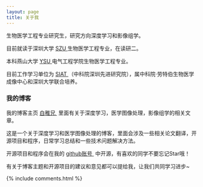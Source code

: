 ```yaml
---
layout: page
title: 关于我 
---
```


生物医学工程专业研究生，研究方向深度学习和影像组学。
<p>
目前就读于深圳大学
<a target="_blank" href="http://www.szu.edu.cn/"> SZU </a>
生物医学工程专业，在读研二。
<p>
本科燕山大学
<a target="_blank" href="http://www.ysu.edu.cn/"> YSU </a>
电气工程学院生物医学工程专业。
<p>
目前工作学习单位为
<a target="_blank" href="http://www.siat.ac.cn/"> SIAT </a>
（中科院深圳先进研究院），属中科院·劳特伯生物医学成像中心和深圳大学联合培养。
<p>


<h3> 我的博客 </h3> 
<p>
我的博客主页
<a target="_blank" href="http://xujingxu.cn/"> 白稚兄 </a>
里面有关于深度学习，医学图像处理，影像组学的相关文章。

<p>

这是一个关于深度学习和医学图像处理的博客，里面会涉及一些相关论文翻译，开源项目和程序，日常学习总结和一些技术问题解决方法。

<p>
开源项目和程序会在我的
<a target="_blank" href="http://xujingxu.cn/"> github账号 </a>
中开源，有喜欢的同学不要忘记Star哦！

<p>

有关于博客主题和开源项目的建议和意见都可以提给我，让我们共同学习进步~ 

<p> 


<p> 

<p> 

<p> 


{% include comments.html %}

